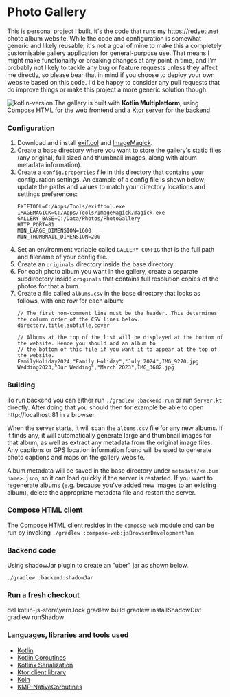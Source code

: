 # Photo Gallery

This is personal project I built, it's the code that runs my https://redyeti.net photo album website. While the code
and configuration is somewhat generic and likely reusable, it's not a goal of mine to make this a completely
customisable gallery application for general-purpose use. That means I might make functionality or breaking changes at
any point in time, and I'm probably not likely to tackle any bug or feature requests unless they affect me directly,
so please bear that in mind if you choose to deploy your own website based on this code. I'd be happy to consider any
pull requests that do improve things or make this project a more generic solution though.

![kotlin-version](https://img.shields.io/badge/kotlin-2.2.20-orange) The gallery is built with **Kotlin Multiplatform**,
using Compose HTML for the web frontend and a Ktor server for the backend.

### Configuration

1. Download and install [exiftool](https://exiftool.org) and [ImageMagick](https://imagemagick.org/script/index.php).
2. Create a base directory where you want to store the gallery's static files (any original, full sized and thumbnail 
   images, along with album metadata information).
3. Create a `config.properties` file in this directory that contains your configuration settings. An example of a
   config file is shown below; update the paths and values to match your directory locations and settings preferences:
   ```
   EXIFTOOL=C:/Apps/Tools/exiftool.exe
   IMAGEMAGICK=C:/Apps/Tools/ImageMagick/magick.exe
   GALLERY_BASE=C:/Data/Photos/PhotoGallery
   HTTP_PORT=81
   MIN_LARGE_DIMENSION=1600
   MIN_THUMBNAIL_DIMENSION=200
   ```
4. Set an environment variable called `GALLERY_CONFIG` that is the full path and filename of your config file.
5. Create an `originals` directory inside the base directory.
6. For each photo album you want in the gallery, create a separate subdirectory inside `originals` that contains 
   full resolution copies of the photos for that album.
7. Create a file called `albums.csv` in the base directory that looks as follows, with one row for each album:
   ```
   // The first non-comment line must be the header. This determines the column order of the CSV lines below.
   directory,title,subtitle,cover

   // Albums at the top of the list will be displayed at the bottom of the website. Hence you should add an album to
   // the bottom of this file if you want it to appear at the top of the website.
   FamilyHoliday2024,"Family Holiday","July 2024",IMG_9270.jpg
   Wedding2023,"Our Wedding","March 2023",IMG_3682.jpg
   ```

### Building
To run backend you can either run `./gradlew :backend:run` or run `Server.kt` directly. After doing that you should
then for example be able to open http://localhost:81 in a browser.

When the server starts, it will scan the `albums.csv` file for any new albums. If it finds any, it will automatically
generate large and thumbnail images for that album, as well as extract any metadata from the original image files.
Any captions or GPS location information found will be used to generate photo captions and maps on the gallery website.

Album metadata will be saved in the base directory under `metadata/<album name>.json`, so it can load quickly if the
server is restarted. If you want to regenerate albums (e.g. because you've added new images to an existing album),
delete the appropriate metadata file and restart the server.

### Compose HTML client

The Compose HTML client resides in the `compose-web` module and can be run by
invoking `./gradlew :compose-web:jsBrowserDevelopmentRun`

### Backend code

Using shadowJar plugin to create an "uber" jar as shown below.

`./gradlew :backend:shadowJar`

### Run a fresh checkout

del kotlin-js-store\yarn.lock
gradlew build
gradlew installShadowDist
gradlew runShadow

### Languages, libraries and tools used

* [Kotlin](https://kotlinlang.org/)
* [Kotlin Coroutines](https://kotlinlang.org/docs/reference/coroutines-overview.html)
* [Kotlinx Serialization](https://github.com/Kotlin/kotlinx.serialization)
* [Ktor client library](https://github.com/ktorio/ktor)
* [Koin](https://github.com/InsertKoinIO/koin)
* [KMP-NativeCoroutines](https://github.com/rickclephas/KMP-NativeCoroutines)
